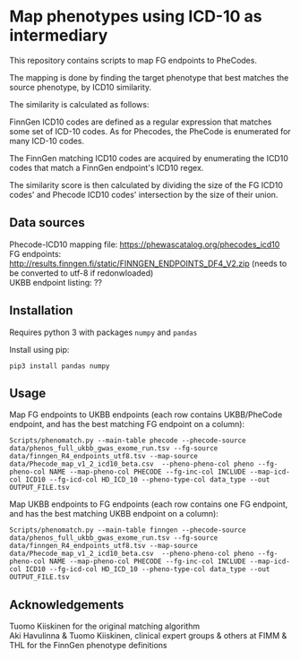 # Map phenotypes using ICD-10 as intermediary

This repository contains scripts to map FG endpoints to PheCodes.

The mapping is done by finding the target phenotype that best matches the source phenotype, by ICD10 similarity.

The similarity is calculated as follows:

FinnGen ICD10 codes are defined as a regular expression that matches some set of ICD-10 codes. As for Phecodes, the PheCode is enumerated for many ICD-10 codes.

The FinnGen matching ICD10 codes are acquired by enumerating the ICD10 codes that match a FinnGen endpoint's ICD10 regex.

The similarity score is then calculated by dividing the size of the FG ICD10 codes' and Phecode ICD10 codes' intersection by the size of their union.

## Data sources

Phecode-ICD10 mapping file: https://phewascatalog.org/phecodes_icd10  
FG endpoints: http://results.finngen.fi/static/FINNGEN_ENDPOINTS_DF4_V2.zip (needs to be converted to utf-8 if redonwloaded)  
UKBB endpoint listing: ??  

## Installation

Requires python 3 with packages `numpy` and `pandas`

Install using pip:

```
pip3 install pandas numpy
```

## Usage

Map FG endpoints to UKBB endpoints (each row contains UKBB/PheCode endpoint, and has the best matching FG endpoint on a column):
```
Scripts/phenomatch.py --main-table phecode --phecode-source data/phenos_full_ukbb_gwas_exome_run.tsv --fg-source data/finngen_R4_endpoints_utf8.tsv --map-source data/Phecode_map_v1_2_icd10_beta.csv  --pheno-pheno-col pheno --fg-pheno-col NAME --map-pheno-col PHECODE --fg-inc-col INCLUDE --map-icd-col ICD10 --fg-icd-col HD_ICD_10 --pheno-type-col data_type --out OUTPUT_FILE.tsv
```

Map UKBB endpoints to FG endpoints (each row contains one FG endpoint, and has the best matching UKBB endpoint on a column):
```
Scripts/phenomatch.py --main-table finngen --phecode-source data/phenos_full_ukbb_gwas_exome_run.tsv --fg-source data/finngen_R4_endpoints_utf8.tsv --map-source data/Phecode_map_v1_2_icd10_beta.csv  --pheno-pheno-col pheno --fg-pheno-col NAME --map-pheno-col PHECODE --fg-inc-col INCLUDE --map-icd-col ICD10 --fg-icd-col HD_ICD_10 --pheno-type-col data_type --out OUTPUT_FILE.tsv
```
## Acknowledgements
Tuomo Kiiskinen for the original matching algorithm  
Aki Havulinna & Tuomo Kiiskinen, clinical expert groups & others at FIMM & THL for the FinnGen phenotype definitions
